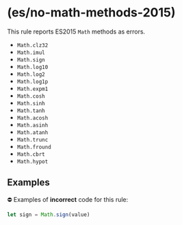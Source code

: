 #  (es/no-math-methods-2015)

This rule reports ES2015 `Math` methods as errors.

- `Math.clz32`
- `Math.imul`
- `Math.sign`
- `Math.log10`
- `Math.log2`
- `Math.log1p`
- `Math.expm1`
- `Math.cosh`
- `Math.sinh`
- `Math.tanh`
- `Math.acosh`
- `Math.asinh`
- `Math.atanh`
- `Math.trunc`
- `Math.fround`
- `Math.cbrt`
- `Math.hypot`

## Examples

⛔ Examples of **incorrect** code for this rule:

```js
let sign = Math.sign(value)
```
